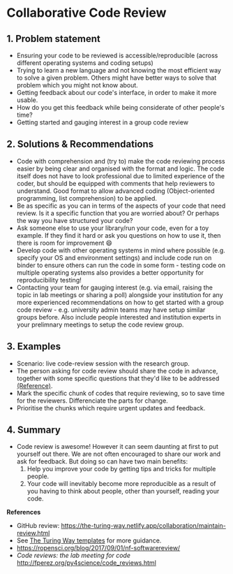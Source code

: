 # Collaborative Code Review

## 1. Problem statement
* Ensuring your code to be reviewed is accessible/reproducible (across different operating systems and coding setups)
* Trying to learn a new language and not knowing the most efficient way to solve a given problem. Others might have better ways to solve that problem which you might not know about. 
* Getting feedback about our code's interface, in order to make it more usable.
* How do you get this feedback while being considerate of other people's time?
* Getting started and gauging interest in a group code review

## 2. Solutions & Recommendations
* Code with comprehension and (try to)  make the code reviewing process easier by being clear and organised with the format and logic. The code itself does not have to look professional due to limited experience of the coder, but should be equipped with comments that help reviewers to understand. Good format to allow advanced coding (Object-oriented programming, list comprehension) to be applied.  
* Be as specific as you can in terms of the aspects of your code that need review. Is it a specific function that you are worried about? Or perhaps the way you have structured your code?
* Ask someone else to use your library/run your code, even for a toy example. If they find it hard or ask you questions on how to use it, then there is room for improvement :smile: 
* Develop code with other operating systems in mind where possible (e.g. specify your OS and environment settings) and include code run on binder to ensure others can run the code in some form - testing code on multiple operating systems also provides a better opportunity for reproducibility testing!
* Contacting your team for gauging interest (e.g. via email, raising the topic in lab meetings or sharing a poll) alongside your institution for any more experienced recommendations on how to get started with a group code review - e.g. university admin teams may have setup similar groups before. Also include people interested and institution experts in your prelimnary meetings to setup the code review group.


## 3. Examples
* Scenario: live code-review session with the research group.
* The person asking for code review should share the code in advance, together with some specific questions that they'd like to be addressed [(Reference)](https://the-turing-way.netlify.app/reproducible-research/reviewing/reviewing-recommend.html).
* Mark the specific chunk of codes that require reviewing, so to save time for the reviewers. Differenciate the parts for change. 
* Prioritise the chunks which require urgent updates and feedback. 

## 4. Summary
* Code review is awesome! However it can seem daunting at first to put yourself out there. We are not often encouraged to share our work and ask for feedback. But doing so can have two main benefits:
    1. Help you improve your code by getting tips and tricks for multiple people.
    2. Your code will inevitably become more reproducible as a result of you having to think about people, other than yourself, reading your code.

**References**

- GitHub review: https://the-turing-way.netlify.app/collaboration/maintain-review.html
- See [The Turing Way templates](https://github.com/alan-turing-institute/the-turing-way/tree/master/book/templates/chapter-template) for more guidance.
- https://ropensci.org/blog/2017/09/01/nf-softwarereview/
- *Code reviews: the lab meeting for code* http://fperez.org/py4science/code_reviews.html
